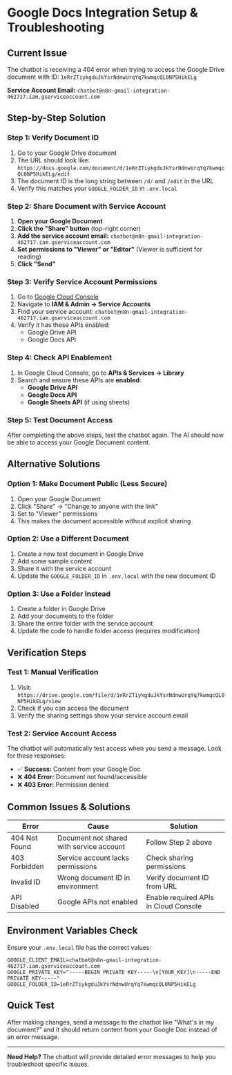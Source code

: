 # Google Docs Integration Setup & Troubleshooting

## Current Issue
The chatbot is receiving a 404 error when trying to access the Google Drive document with ID: `1eRrZTiykgduJkYsrNdnwUrqYq7kwmqcQL0NP5HikELg`

**Service Account Email:** `chatbot@n8n-gmail-integration-462717.iam.gserviceaccount.com`

## Step-by-Step Solution

### Step 1: Verify Document ID
1. Go to your Google Drive document
2. The URL should look like: `https://docs.google.com/document/d/1eRrZTiykgduJkYsrNdnwUrqYq7kwmqcQL0NP5HikELg/edit`
3. The document ID is the long string between `/d/` and `/edit` in the URL
4. Verify this matches your `GOOGLE_FOLDER_ID` in `.env.local`

### Step 2: Share Document with Service Account
1. **Open your Google Document**
2. **Click the "Share" button** (top-right corner)
3. **Add the service account email:** `chatbot@n8n-gmail-integration-462717.iam.gserviceaccount.com`
4. **Set permissions to "Viewer" or "Editor"** (Viewer is sufficient for reading)
5. **Click "Send"**

### Step 3: Verify Service Account Permissions
1. Go to [Google Cloud Console](https://console.cloud.google.com/)
2. Navigate to **IAM & Admin → Service Accounts**
3. Find your service account: `chatbot@n8n-gmail-integration-462717.iam.gserviceaccount.com`
4. Verify it has these APIs enabled:
   - Google Drive API
   - Google Docs API

### Step 4: Check API Enablement
1. In Google Cloud Console, go to **APIs & Services → Library**
2. Search and ensure these APIs are **enabled**:
   - **Google Drive API**
   - **Google Docs API**
   - **Google Sheets API** (if using sheets)

### Step 5: Test Document Access
After completing the above steps, test the chatbot again. The AI should now be able to access your Google Document content.

## Alternative Solutions

### Option 1: Make Document Public (Less Secure)
1. Open your Google Document
2. Click "Share" → "Change to anyone with the link"
3. Set to "Viewer" permissions
4. This makes the document accessible without explicit sharing

### Option 2: Use a Different Document
1. Create a new test document in Google Drive
2. Add some sample content
3. Share it with the service account
4. Update the `GOOGLE_FOLDER_ID` in `.env.local` with the new document ID

### Option 3: Use a Folder Instead
1. Create a folder in Google Drive
2. Add your documents to the folder
3. Share the entire folder with the service account
4. Update the code to handle folder access (requires modification)

## Verification Steps

### Test 1: Manual Verification
1. Visit: `https://drive.google.com/file/d/1eRrZTiykgduJkYsrNdnwUrqYq7kwmqcQL0NP5HikELg/view`
2. Check if you can access the document
3. Verify the sharing settings show your service account email

### Test 2: Service Account Access
The chatbot will automatically test access when you send a message. Look for these responses:
- ✅ **Success:** Content from your Google Doc
- ❌ **404 Error:** Document not found/accessible
- ❌ **403 Error:** Permission denied

## Common Issues & Solutions

| Error | Cause | Solution |
|-------|-------|----------|
| 404 Not Found | Document not shared with service account | Follow Step 2 above |
| 403 Forbidden | Service account lacks permissions | Check sharing permissions |
| Invalid ID | Wrong document ID in environment | Verify document ID from URL |
| API Disabled | Google APIs not enabled | Enable required APIs in Cloud Console |

## Environment Variables Check

Ensure your `.env.local` file has the correct values:
```env
GOOGLE_CLIENT_EMAIL=chatbot@n8n-gmail-integration-462717.iam.gserviceaccount.com
GOOGLE_PRIVATE_KEY="-----BEGIN PRIVATE KEY-----\n[YOUR_KEY]\n-----END PRIVATE KEY-----"
GOOGLE_FOLDER_ID=1eRrZTiykgduJkYsrNdnwUrqYq7kwmqcQL0NP5HikELg
```

## Quick Test
After making changes, send a message to the chatbot like "What's in my document?" and it should return content from your Google Doc instead of an error message.

---

**Need Help?** The chatbot will provide detailed error messages to help you troubleshoot specific issues.
